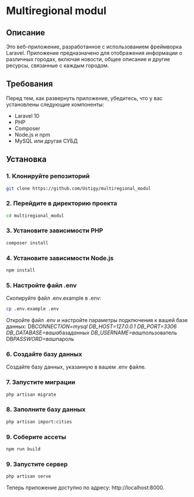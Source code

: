 # Multiregional modul

## Описание

Это веб-приложение, разработанное с использованием фреймворка Laravel. Приложение предназначено для отображения информации о различных городах, включая новости, общее описание и другие ресурсы, связанные с каждым городом.

## Требования

Перед тем, как развернуть приложение, убедитесь, что у вас установлены следующие компоненты:

-   Laravel 10
-   PHP
-   Composer
-   Node.js и npm
-   MySQL или другая СУБД

## Установка

### 1. Клонируйте репозиторий

```bash
git clone https://github.com/Ustigy/multiregional_modul
```

### 2. Перейдите в директорию проекта

```bash
cd multiregional_modul
```

### 3. Установите зависимости PHP

```bash
composer install
```

### 4. Установите зависимости Node.js

```bash
npm install
```

### 5. Настройте файл .env

Скопируйте файл .env.example в .env:

```bash
cp .env.example .env
```

Откройте файл .env и настройте параметры подключения к вашей базе данных:
DB*CONNECTION=mysql
DB_HOST=127.0.0.1
DB_PORT=3306
DB_DATABASE=ваша*база*данных
DB_USERNAME=ваш*пользователь
DB*PASSWORD=ваш*пароль

### 6. Создайте базу данных

Создайте базу данных, указанную в вашем .env файле.

### 7. Запустите миграции

```bash
php artisan migrate
```

### 8. Заполните базу данных

```bash
php artisan import:cities
```

### 9. Соберите ассеты

```bash
npm run build
```

### 9. Запустите сервер

```bash
php artisan serve
```

Теперь приложение доступно по адресу: http://localhost:8000.
